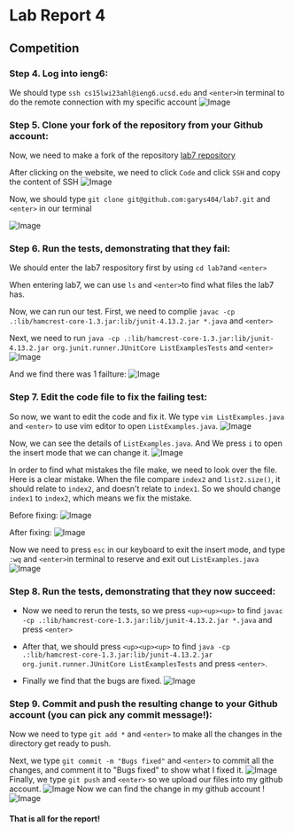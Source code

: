 # Lab Report 4
## Competition

### Step 4. Log into ieng6:
We should type `ssh cs15lwi23ahl@ieng6.ucsd.edu` and `<enter>`in terminal to do the remote connection with my specific account
   ![Image](Step4.png)

### Step 5. Clone your fork of the repository from your Github account:
Now, we need to make a fork of the repository [lab7 repository](https://github.com/ucsd-cse15l-w23/lab7)

After clicking on the website, we need to click `Code` and click `SSH` and copy the content of SSH
   ![Image](Step5.1.png)
   
Now, we should type `git clone git@github.com:garys404/lab7.git` and `<enter>` in our terminal

   ![Image](Step5.2.png)

### Step 6. Run the tests, demonstrating that they fail:
We should enter the lab7 respository first by using `cd lab7`and `<enter>`

When entering lab7, we can use `ls` and `<enter>`to find what files the lab7 has.

Now, we can run our test. First, we need to complie `javac -cp .:lib/hamcrest-core-1.3.jar:lib/junit-4.13.2.jar *.java` and `<enter>`

Next, we need to run `java -cp .:lib/hamcrest-core-1.3.jar:lib/junit-4.13.2.jar org.junit.runner.JUnitCore ListExamplesTests` and `<enter>`
   ![Image](Step6.1.png)
   
And we find there was 1 failture:
   ![Image](Step6.2.png)
   
### Step 7. Edit the code file to fix the failing test:
So now, we want to edit the code and fix it. We type `vim ListExamples.java` and `<enter>` to use vim editor to open `ListExamples.java`.
   ![Image](Step7.1.png)
   
Now, we can see the details of `ListExamples.java`. And We press `i` to open the insert mode that we can change it.
   ![Image](Step7.2.png)
   
In order to find what mistakes the file make, we need to look over the file. Here is a clear mistake. When the file compare `index2` and `list2.size()`, it should relate to `index2`, and doesn't relate to `index1`. So we should change `index1` to `index2`, which means we fix the mistake.

Before fixing:
   ![Image](Step7.3.png)
   
After fixing:
   ![Image](Step7.4.png)
   
Now we need to press `esc` in our keyboard to exit the insert mode, and type `:wq` and `<enter>`in terminal to reserve and exit out `ListExamples.java`
   ![Image](Step7.5.png)

### Step 8. Run the tests, demonstrating that they now succeed:
* Now we need to rerun the tests, so we press `<up><up><up>` to find `javac -cp .:lib/hamcrest-core-1.3.jar:lib/junit-4.13.2.jar *.java` and press `<enter>`

* After that, we should press `<up><up><up>` to find `java -cp .:lib/hamcrest-core-1.3.jar:lib/junit-4.13.2.jar org.junit.runner.JUnitCore ListExamplesTests` and press `<enter>`.

* Finally we find that the bugs are fixed.
   ![Image](Step8.1.png)

### Step 9. Commit and push the resulting change to your Github account (you can pick any commit message!):
Now we need to type `git add *` and `<enter>` to make all the changes in the directory get ready to push.

Next, we type `git commit -m "Bugs fixed"` and `<enter>` to commit all the changes, and comment it to "Bugs fixed" to show what I fixed it.
   ![Image](Step9.1.png)
Finally, we type `git push` and `<enter>` so we upload our files into my github account.
   ![Image](Step9.2.png)
Now we can find the change in my github account !
   ![Image](Step9.3.png)




#### That is all for the report!

